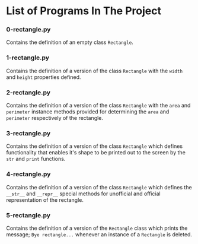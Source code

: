 # List of Programs In The Project

### 0-rectangle.py
Contains the definition of an empty class `Rectangle`.

### 1-rectangle.py
Contains the definition of a version of the class `Rectangle` with the `width` and `height` properties defined.

### 2-rectangle.py
Contains the definition of a version of the class `Rectangle` with the `area` and `perimeter` instance methods provided for determining the `area` and `perimeter` respectively of the rectangle.

### 3-rectangle.py
Contains the definition of a version of the class `Rectangle` which defines functionality that enables it's shape to be printed out to the screen by the `str` and `print` functions.

### 4-rectangle.py
Contains the definition of a version of the class `Rectangle` which defines the `__str__` and `__repr__` special methods for unofficial and official representation of the rectangle.

### 5-rectangle.py
Contains the definition of a version of the `Rectangle` class which prints the message; `Bye rectangle...` whenever an instance of a `Rectangle` is deleted.

###      
